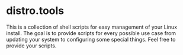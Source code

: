 # distro.tools

This is a collection of shell scripts for easy management of your Linux install. The goal is to provide scripts for every possible use case from updating your system to configuring some special things. Feel free to provide your scripts.


